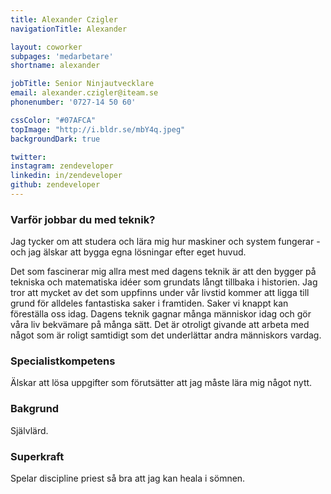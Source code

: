 ```yaml
---
title: Alexander Czigler
navigationTitle: Alexander

layout: coworker
subpages: 'medarbetare'
shortname: alexander

jobTitle: Senior Ninjautvecklare
email: alexander.czigler@iteam.se
phonenumber: '0727-14 50 60'

cssColor: "#07AFCA"
topImage: "http://i.bldr.se/mbY4q.jpeg"
backgroundDark: true

twitter:
instagram: zendeveloper
linkedin: in/zendeveloper
github: zendeveloper
---
```


### Varför jobbar du med teknik?
Jag tycker om att studera och lära mig hur maskiner och system fungerar - och jag älskar att bygga egna lösningar efter eget huvud.

Det som fascinerar mig allra mest med dagens teknik är att den bygger på tekniska och matematiska idéer som grundats långt tillbaka i historien. Jag tror att mycket av det som uppfinns under vår livstid kommer att ligga till grund för alldeles fantastiska saker i framtiden. Saker vi knappt kan föreställa oss idag. Dagens teknik gagnar många människor idag och gör våra liv bekvämare på många sätt. Det är otroligt givande att arbeta med något som är roligt samtidigt som det underlättar andra människors vardag.

### Specialistkompetens
Älskar att lösa uppgifter som förutsätter att jag måste lära mig något nytt.

### Bakgrund
Självlärd.

### Superkraft
Spelar discipline priest så bra att jag kan heala i sömnen.

